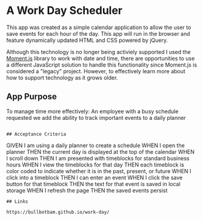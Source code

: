 # A Work Day Scheduler

This app was created as a simple calendar application to allow the user to save events for each hour of the day. This app will run in the browser and feature dynamically updated HTML and CSS powered by jQuery.

Although this technology is no longer being activiely supported I used the [Moment.js](https://momentjs.com/) library to work with date and time, there are opportunities to use a different JavaScript solution to handle this functionality since Moment.js is considered a "legacy" project. However, to effectively learn more about how to support technology as it grows older.


## App Purpose

To manage time more effectively: An employee with a busy schedule requested we add the ability to track important events to a daily planner
 
```

## Acceptance Criteria

```
GIVEN I am using a daily planner to create a schedule
WHEN I open the planner
THEN the current day is displayed at the top of the calendar
WHEN I scroll down
THEN I am presented with timeblocks for standard business hours
WHEN I view the timeblocks for that day
THEN each timeblock is color coded to indicate whether it is in the past, present, or future
WHEN I click into a timeblock
THEN I can enter an event
WHEN I click the save button for that timeblock
THEN the text for that event is saved in local storage
WHEN I refresh the page
THEN the saved events persist
```
## Links

https://bullbotbam.github.io/work-day/
